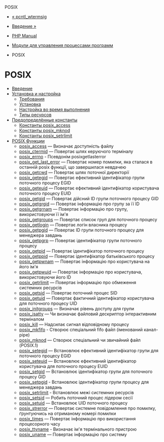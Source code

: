 POSIX

-   [« pcntl\_wtermsig](function.pcntl-wtermsig.html)
    
-   [Введение »](intro.posix.html)
    
-   [PHP Manual](index.html)
    
-   [Модули для управления процессами программ](refs.fileprocess.process.html)
    
-   POSIX
    

# POSIX

-   [Введение](intro.posix.html)
-   [Установка и настройка](posix.setup.html)
    -   [Требования](posix.requirements.html)
    -   [Установка](posix.installation.html)
    -   [Настройка во время выполнения](posix.configuration.html)
    -   [Типы ресурсов](posix.resources.html)
-   [Предопределённые константы](posix.constants.html)
    -   [Константы posix\_access](posix.constants.access.html)
    -   [Константы posix\_mknod](posix.constants.mknod.html)
    -   [Константы posix\_setrlimit](posix.constants.setrlimit.html)
-   [POSIX Функции](ref.posix.html)
    -   [posix\_access](function.posix-access.html) — Визначає доступність файлу
    -   [posix\_ctermid](function.posix-ctermid.html) — Повертає шлях керуючого терміналу
    -   [posix\_errno](function.posix-errno.html) - Псевдонім posixgetlasterror
    -   [posix\_get\_last\_error](function.posix-get-last-error.html) — Повертає номер помилки, яка сталася в останній posix функції, що завершилася невдачею
    -   [posix\_getcwd](function.posix-getcwd.html) — Повертає шлях поточної директорії
    -   [posix\_getegid](function.posix-getegid.html) — Повертає ефективний ідентифікатор групи поточного процесу EGID
    -   [posix\_geteuid](function.posix-geteuid.html) — Повертає ефективний ідентифікатор користувача поточного процесу EUID
    -   [posix\_getgid](function.posix-getgid.html) — Повертає дійсний ID групи поточного процесу GID
    -   [posix\_getgrgid](function.posix-getgrgid.html) — Повертає інформацію про групу за її ID
    -   [posix\_getgrnam](function.posix-getgrnam.html) — Повертає інформацію про групу, використовуючи її ім'я
    -   [posix\_getgroups](function.posix-getgroups.html) — Повертає список груп для поточного процесу
    -   [posix\_getlogin](function.posix-getlogin.html) — Повертає логін власника процесу
    -   [posix\_getpgid](function.posix-getpgid.html) — Повертає ID групи поточного процесу для менеджера завдань
    -   [posix\_getpgrp](function.posix-getpgrp.html) — Повертає ідентифікатор групи поточного процесу
    -   [posix\_getpid](function.posix-getpid.html) — Повертає ідентифікатор поточного процесу
    -   [posix\_getppid](function.posix-getppid.html) — Повертає ідентифікатор батьківського процесу
    -   [posix\_getpwnam](function.posix-getpwnam.html) — Повертає інформацію про користувача на його ім'я
    -   [posix\_getpwuid](function.posix-getpwuid.html) — Повертає інформацію про користувача, використовуючи його ID
    -   [posix\_getrlimit](function.posix-getrlimit.html) — Повертає інформацію про обмеження системних ресурсів
    -   [posix\_getsid](function.posix-getsid.html) — Повертає поточний процес SID
    -   [posix\_getuid](function.posix-getuid.html) — Повертає фактичний ідентифікатор користувача для поточного процесу UID
    -   [posix\_initgroups](function.posix-initgroups.html) — Визначає рівень доступу для групи
    -   [posix\_isatty](function.posix-isatty.html) — Чи визначає файловий дескриптор інтерактивним терміналом
    -   [posix\_kill](function.posix-kill.html) — Надсилає сигнал відповідному процесу
    -   [posix\_mkfifo](function.posix-mkfifo.html) - Створює спеціальний fifo файл (іменований канал-pipe)
    -   [posix\_mknod](function.posix-mknod.html) — Створює спеціальний чи звичайний файл (POSIX.1)
    -   [posix\_setegid](function.posix-setegid.html) — Встановлює ефективний ідентифікатор групи для поточного процесу EGID
    -   [posix\_seteuid](function.posix-seteuid.html) — Встановлює ефективний ідентифікатор користувача для поточного процесу EUID
    -   [posix\_setgid](function.posix-setgid.html) — Встановлює ідентифікатор групи для поточного процесу GID
    -   [posix\_setpgid](function.posix-setpgid.html) - Встановлює ідентифікатор групи процесу для менеджера завдань
    -   [posix\_setrlimit](function.posix-setrlimit.html) - Встановлює межі системних ресурсів
    -   [posix\_setsid](function.posix-setsid.html) — Робить поточний процес лідером сесії
    -   [posix\_setuid](function.posix-setuid.html) — Встановлює UID поточного процесу
    -   [posix\_strerror](function.posix-strerror.html) — Повертає системне повідомлення про помилку, ґрунтуючись на отриманому номері помилки
    -   [posix\_times](function.posix-times.html) — Повертає інформацію про використання процесорного часу
    -   [posix\_ttyname](function.posix-ttyname.html) - Визначає ім'я термінального пристрою
    -   [posix\_uname](function.posix-uname.html) — Повертає інформацію про систему